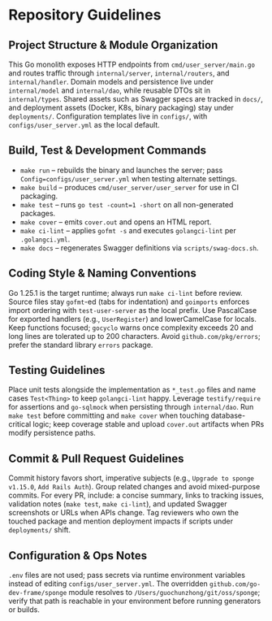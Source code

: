 # Repository Guidelines

## Project Structure & Module Organization
This Go monolith exposes HTTP endpoints from `cmd/user_server/main.go` and routes traffic through `internal/server`, `internal/routers`, and `internal/handler`. Domain models and persistence live under `internal/model` and `internal/dao`, while reusable DTOs sit in `internal/types`. Shared assets such as Swagger specs are tracked in `docs/`, and deployment assets (Docker, K8s, binary packaging) stay under `deployments/`. Configuration templates live in `configs/`, with `configs/user_server.yml` as the local default.

## Build, Test & Development Commands
- `make run` – rebuilds the binary and launches the server; pass `Config=configs/user_server.yml` when testing alternate settings.
- `make build` – produces `cmd/user_server/user_server` for use in CI packaging.
- `make test` – runs `go test -count=1 -short` on all non-generated packages.
- `make cover` – emits `cover.out` and opens an HTML report.
- `make ci-lint` – applies `gofmt -s` and executes `golangci-lint` per `.golangci.yml`.
- `make docs` – regenerates Swagger definitions via `scripts/swag-docs.sh`.

## Coding Style & Naming Conventions
Go 1.25.1 is the target runtime; always run `make ci-lint` before review. Source files stay `gofmt`-ed (tabs for indentation) and `goimports` enforces import ordering with `test-user-server` as the local prefix. Use PascalCase for exported handlers (e.g., `UserRegister`) and lowerCamelCase for locals. Keep functions focused; `gocyclo` warns once complexity exceeds 20 and long lines are tolerated up to 200 characters. Avoid `github.com/pkg/errors`; prefer the standard library `errors` package.

## Testing Guidelines
Place unit tests alongside the implementation as `*_test.go` files and name cases `Test<Thing>` to keep `golangci-lint` happy. Leverage `testify/require` for assertions and `go-sqlmock` when persisting through `internal/dao`. Run `make test` before committing and `make cover` when touching database-critical logic; keep coverage stable and upload `cover.out` artifacts when PRs modify persistence paths.

## Commit & Pull Request Guidelines
Commit history favors short, imperative subjects (e.g., `Upgrade to sponge v1.15.0`, `Add Rails Auth`). Group related changes and avoid mixed-purpose commits. For every PR, include: a concise summary, links to tracking issues, validation notes (`make test`, `make ci-lint`), and updated Swagger screenshots or URLs when APIs change. Tag reviewers who own the touched package and mention deployment impacts if scripts under `deployments/` shift.

## Configuration & Ops Notes
`.env` files are not used; pass secrets via runtime environment variables instead of editing `configs/user_server.yml`. The overridden `github.com/go-dev-frame/sponge` module resolves to `/Users/guochunzhong/git/oss/sponge`; verify that path is reachable in your environment before running generators or builds.
